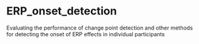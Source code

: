 # ERP_onset_detection
Evaluating the performance of change point detection and other methods for detecting the onset of ERP effects in individual participants
